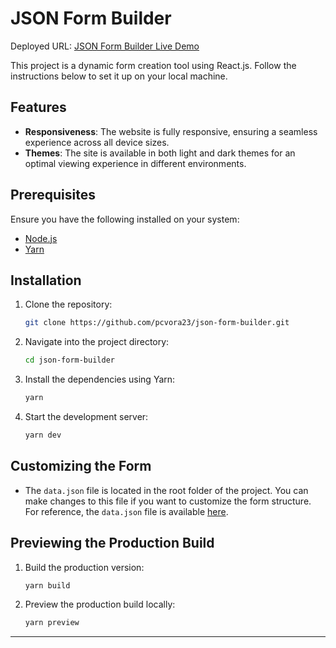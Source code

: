 # JSON Form Builder

Deployed URL: [JSON Form Builder Live Demo](https://dainty-crisp-b72946.netlify.app/)

This project is a dynamic form creation tool using React.js. Follow the instructions below to set it up on your local machine.

## Features

- **Responsiveness**: The website is fully responsive, ensuring a seamless experience across all device sizes.
- **Themes**: The site is available in both light and dark themes for an optimal viewing experience in different environments.

## Prerequisites

Ensure you have the following installed on your system:

- [Node.js](https://nodejs.org/)
- [Yarn](https://yarnpkg.com/)

## Installation

1. Clone the repository:

   ```bash
   git clone https://github.com/pcvora23/json-form-builder.git
   ```

2. Navigate into the project directory:

   ```bash
   cd json-form-builder
   ```

3. Install the dependencies using Yarn:

   ```bash
   yarn
   ```

4. Start the development server:

   ```bash
   yarn dev
   ```

## Customizing the Form

- The `data.json` file is located in the root folder of the project. You can make changes to this file if you want to customize the form structure. For reference, the `data.json` file is available [here](https://github.com/pcvora23/json-form-builder/blob/main/data.json).

## Previewing the Production Build

1. Build the production version:

   ```bash
   yarn build
   ```

2. Preview the production build locally:

   ```bash
   yarn preview
   ```

---
